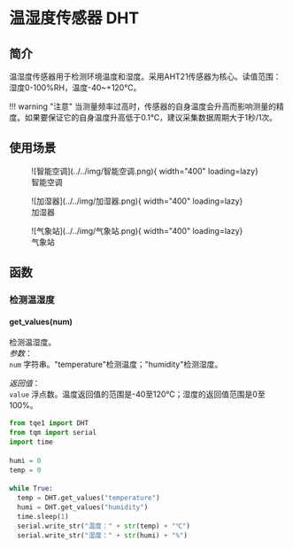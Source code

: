 # 温湿度传感器 DHT

## 简介

温湿度传感器用于检测环境温度和湿度。采用AHT21传感器为核心。读值范围：湿度0-100%RH，温度-40~+120℃。

!!! warning "注意"
    当测量频率过高时，传感器的自身温度会升高而影响测量的精度。如果要保证它的自身温度升高低于0.1℃，建议采集数据周期大于1秒/1次。

## 使用场景
<figure markdown>
  ![智能空调](../../img/智能空调.png){ width="400" loading=lazy}
  <figcaption>智能空调</figcaption>
</figure>
<figure markdown>
  ![加湿器](../../img/加湿器.png){ width="400" loading=lazy}
  <figcaption>加湿器</figcaption>
</figure>
<figure markdown>
  ![气象站](../../img/气象站.png){ width="400" loading=lazy}
  <figcaption>气象站</figcaption>
</figure>

## 函数

### 检测温湿度

#### get_values(num)

检测温湿度。<br>
*参数*：<br>
`num` 字符串。"temperature"检测温度；"humidity"检测湿度。</br>

*返回值*：<br>
`value` 浮点数。温度返回值的范围是-40至120℃；湿度的返回值范围是0至100%。

```py title="DHTsensor.py" linenums="1" hl_lines="1 9 10"
from tqe1 import DHT
from tqm import serial
import time

humi = 0
temp = 0

while True:
  temp = DHT.get_values("temperature")
  humi = DHT.get_values("humidity")
  time.sleep(1)
  serial.write_str("温度：" + str(temp) + "℃")
  serial.write_str("湿度：" + str(humi) + "%")

```
